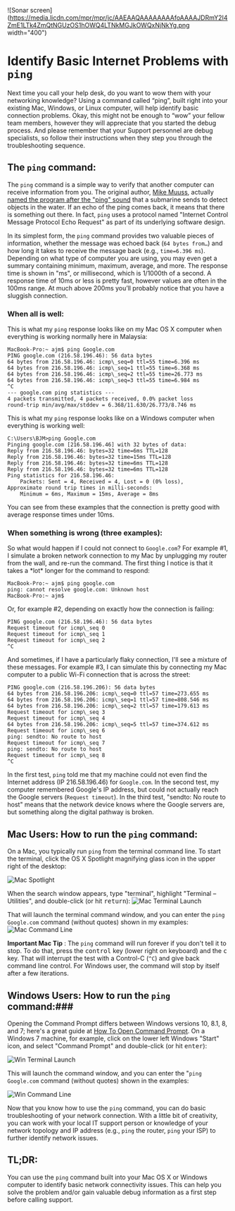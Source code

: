 ![Sonar screen](https://media.licdn.com/mpr/mpr/jc/AAEAAQAAAAAAAAfoAAAAJDRmY2I4ZmE1LTk4ZmQtNGUzOS1hOWQ4LTNkMGJkOWQxNjNkYg.png width="400")

# Identify Basic Internet Problems with `ping`

Next time you call your help desk, do you want to wow them with your networking knowledge? Using a command called “ping”, built right into your existing Mac, Windows, or Linux computer, will help identify basic connection problems. Okay, this might not be enough to “wow” your fellow team members, however they will appreciate that you started the debug process. And please remember that your Support personnel are debug specialists, so follow their instructions when they step you through the troubleshooting sequence.

## The `ping` command:

The `ping` command is a simple way to verify that another computer can receive information from you. The original author, [Mike Muuss](https://en.wikipedia.org/wiki/Mike_Muuss), actually [named the program after the "ping" sound](https://en.wikipedia.org/wiki/Ping_%28networking_utility%29#History) that a submarine sends to detect objects in the water. If an echo of the ping comes back, it means that there is something out there. In fact, `ping` uses a protocol named "Internet Control Message Protocol Echo Request" as part of its underlying software design.

In its simplest form, the `ping` command provides two valuable pieces of information, whether the message was echoed back (`64 bytes from…`) and how long it takes to receive the message back (e.g., `time=6.396 ms`). Depending on what type of computer you are using, you may even get a summary containing minimum, maximum, average, and more. The response time is shown in "ms", or millisecond, which is 1/1000th of a second. A response time of 10ms or less is pretty fast, however values are often in the 100ms range. At much above 200ms you’ll probably notice that you have a sluggish connection.

### When all is well:

This is what my `ping` response looks like on my Mac OS X computer when everything is working normally here in Malaysia:

```
MacBook-Pro:~ ajm$ ping Google.com
PING google.com (216.58.196.46): 56 data bytes
64 bytes from 216.58.196.46: icmp\_seq=0 ttl=55 time=6.396 ms
64 bytes from 216.58.196.46: icmp\_seq=1 ttl=55 time=6.368 ms
64 bytes from 216.58.196.46: icmp\_seq=2 ttl=55 time=26.773 ms
64 bytes from 216.58.196.46: icmp\_seq=3 ttl=55 time=6.984 ms
^C
--- google.com ping statistics ---
4 packets transmitted, 4 packets received, 0.0% packet loss
round-trip min/avg/max/stddev = 6.368/11.630/26.773/8.746 ms
```

This is what my `ping` response looks like on a Windows computer when everything is working well:

```
C:\Users\BJM>ping Google.com
Pinging google.com [216.58.196.46] with 32 bytes of data:
Reply from 216.58.196.46: bytes=32 time=6ms TTL=128
Reply from 216.58.196.46: bytes=32 time=15ms TTL=128
Reply from 216.58.196.46: bytes=32 time=6ms TTL=128
Reply from 216.58.196.46: bytes=32 time=6ms TTL=128
Ping statistics for 216.58.196.46:
    Packets: Sent = 4, Received = 4, Lost = 0 (0% loss),
Approximate round trip times in milli-seconds:
    Minimum = 6ms, Maximum = 15ms, Average = 8ms
```

You can see from these examples that the connection is pretty good with average response times under 10ms.

### When something is wrong (three examples):

So what would happen if I could not connect to `Google.com`? For example #1, I simulate a broken network connection to my Mac by unplugging my router from the wall, and re-run the command. The first thing I notice is that it takes a \*lot\* longer for the command to respond:

```
MacBook-Pro:~ ajm$ ping google.com
ping: cannot resolve google.com: Unknown host
MacBook-Pro:~ ajm$
```

Or, for example #2, depending on exactly how the connection is failing:
```
PING google.com (216.58.196.46): 56 data bytes
Request timeout for icmp\_seq 0
Request timeout for icmp\_seq 1
Request timeout for icmp\_seq 2
^C
```

And sometimes, if I have a particularly flaky connection, I'll see a mixture of these messages. For example #3, I can simulate this by connecting my Mac computer to a public Wi-Fi connection that is across the street:
```
PING google.com (216.58.196.206): 56 data bytes
64 bytes from 216.58.196.206: icmp\_seq=0 ttl=57 time=273.655 ms
64 bytes from 216.58.196.206: icmp\_seq=1 ttl=57 time=808.546 ms
64 bytes from 216.58.196.206: icmp\_seq=2 ttl=57 time=179.613 ms
Request timeout for icmp\_seq 3
Request timeout for icmp\_seq 4
64 bytes from 216.58.196.206: icmp\_seq=5 ttl=57 time=374.612 ms
Request timeout for icmp\_seq 6
ping: sendto: No route to host
Request timeout for icmp\_seq 7
ping: sendto: No route to host
Request timeout for icmp\_seq 8
^C
```

In the first test, `ping` told me that my machine could not even find the Internet address (IP 216.58.196.46) for `Google.com`. In the second test, my computer remembered Google's IP address, but could not actually reach the Google servers (`Request timeout`). In the third test, "sendto: No route to host" means that the network device knows where the Google servers are, but something along the digital pathway is broken.

## Mac Users: How to run the `ping` command:

On a Mac, you typically run `ping` from the terminal command line. To start the terminal, click the OS X Spotlight magnifying glass icon in the upper right of the desktop:

![Mac Spotlight](https://media.licdn.com/mpr/mpr/shrinknp_400_400/AAEAAQAAAAAAAAjWAAAAJDAzNzAyMTcwLTZlMzUtNGQ2ZC1hZGQ2LTc5NDA2NjA5ODJiYw.png)
 
When the search window appears, type "terminal", highlight "Terminal – Utilities", and double-click (or hit <kbd>return</kbd>):
![Mac Terminal Launch](https://media.licdn.com/mpr/mpr/shrinknp_800_800/AAEAAQAAAAAAAAjVAAAAJDZiNmY1MzQyLTYxZTUtNDA2My05ZTRhLTY3YjgwMDAzMjFmMA.png)

That will launch the terminal command window, and you can enter the `ping Google.com` command (without quotes) shown in my examples:
![Mac Command Line](https://media.licdn.com/mpr/mpr/shrinknp_800_800/AAEAAQAAAAAAAAeIAAAAJDg2ZDhhYmQ4LTEwMTUtNGU4ZC1iYmJjLWE1MzMxMmY4MjEwYg.png)
 
**Important Mac Tip** : The `ping` command will run forever if you don't tell it to stop. To do that, press the <kbd>control</kbd> key (lower right on keyboard) and the <kbd>c</kbd> key. That will interrupt the test with a Control-C (`^C`) and give back command line control. For Windows user, the command will stop by itself after a few iterations.

## Windows Users: How to run the `ping` command:###

Opening the Command Prompt differs between Windows versions 10, 8.1, 8, and 7; here's a great guide at [How To Open Command Prompt](http://pcsupport.about.com/od/commandlinereference/f/open-command-prompt.htm). On a Windows 7 machine, for example, click on the lower left Windows "Start" icon, and select "Command Prompt" and double-click (or hit <kbd>enter</kbd>):

![Win Terminal Launch](https://media.licdn.com/mpr/mpr/shrinknp_400_400/AAEAAQAAAAAAAAkTAAAAJDhjYjY2YTI1LTM2ZDItNDM2MC05MmZlLTA0OWY4MDBjNDlmZg.png)

This will launch the command window, and you can enter the "`ping Google.com` command (without quotes) shown in the examples:

![Win Command Line](https://media.licdn.com/mpr/mpr/shrinknp_800_800/AAEAAQAAAAAAAAh-AAAAJDU1NzU2NjdlLTA2NWUtNDA5Yi04ZjcyLTk2YzE1OTcwNGJjOQ.png)

Now that you know how to use the `ping` command, you can do basic troubleshooting of your network connection. With a little bit of creativity, you can work with your local IT support person or knowledge of your network topology and IP address (e.g., `ping` the router, `ping` your ISP) to further identify network issues.

## TL;DR:
You can use the `ping` command built into your Mac OS X or Windows computer to identify basic network connectivity issues. This can help you solve the problem and/or gain valuable debug information as a first step before calling support.

